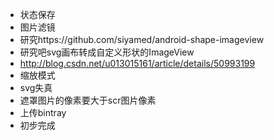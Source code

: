 * 状态保存
* 图片滤镜
* 研究https://github.com/siyamed/android-shape-imageview
* 研究吧svg画布转成自定义形状的ImageView
* http://blog.csdn.net/u013015161/article/details/50993199
* 缩放模式
* svg失真
* 遮罩图片的像素要大于scr图片像素
* 上传bintray
* 初步完成